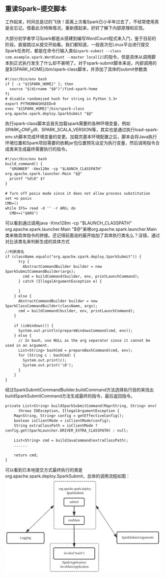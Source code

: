 重读Spark~提交脚本
---------------------------------------

工作起来，时间总是过的飞快！距离上次看Spark已小半年过去了，不经常使用真是会忘记。借着此次特殊情况，重新摸起来，好好了解下内部原理和实现。

大部分初学者学习Spark都是从搭建到编写WordCount程式来入门，鉴于目前的阶段，直接跳过从提交开始看。我们都知道，一般首次在Linux平台进行提交Spark任务时，都是在命令行输入类似`spark-submit --class com.example.spark.WordCount --master local[2]`的指令，但是具体从调用脚本到正式执行发生了什么却不甚明了。对于spark-submit脚本来说，内部调用的是${SPARK_HOME}/bin/spark-class脚本，并添加了具体的submit参数类

```
#!/usr/bin/env bash
if [ -z "${SPARK_HOME}" ]; then
  source "$(dirname "$0")"/find-spark-home
fi
# disable randomized hash for string in Python 3.3+
export PYTHONHASHSEED=0
exec "${SPARK_HOME}"/bin/spark-class org.apache.spark.deploy.SparkSubmit "$@"
```
执行spark-class脚本会首先加载spark需要的各种环境变量，例如$SPARK_CONF_DIR、$SPARK_SCALA_VERSION等，其实也是通过执行load-spark-env.sh脚本完成环境变量的变更。加载完基本环境配置之后，脚本会将Java执行环境位置和Spark项目需要的依赖jar包位置预先设定为执行变量，然后调用指令合成类来生成最终需要执行的指令。

```
#!/usr/bin/env bash
build_command() {
  "$RUNNER" -Xmx128m -cp "$LAUNCH_CLASSPATH" org.apache.spark.launcher.Main "$@"
  printf "%d\0" $?
}

# Turn off posix mode since it does not allow process substitution
set +o posix
CMD=()
while IFS= read -d '' -r ARG; do
  CMD+=("$ARG")
```
可以看到通过调用java -Xmx128m -cp "$LAUNCH_CLASSPATH" org.apache.spark.launcher.Main "$@"来唤org.apache.spark.launcher.Main类来做具体指令的拼接。还记得前面说的最开始加了具体执行类名么？没错，通过对比该类名来判断生成的具体方式
```
//判断类名
if (className.equals("org.apache.spark.deploy.SparkSubmit")) {
      try {
        AbstractCommandBuilder builder = new SparkSubmitCommandBuilder(args);
        cmd = buildCommand(builder, env, printLaunchCommand);
      } catch (IllegalArgumentException e) {
            
      }
    } else {
      AbstractCommandBuilder builder = new SparkClassCommandBuilder(className, args);
      cmd = buildCommand(builder, env, printLaunchCommand);
    }

    if (isWindows()) {
      System.out.println(prepareWindowsCommand(cmd, env));
    } else {
      // In bash, use NULL as the arg separator since it cannot be used in an argument.
      List<String> bashCmd = prepareBashCommand(cmd, env);
      for (String c : bashCmd) {
        System.out.print(c);
        System.out.print('\0');
      }
    }
}
```
经过SparkSubmitCommandBuilder.buildCommand方法选择执行目的来找出buildSparkSubmitCommand方法生成最终的指令，最后返回指令。
```
private List<String> buildSparkSubmitCommand(Map<String, String> env)
      throws IOException, IllegalArgumentException {
    Map<String, String> config = getEffectiveConfig();
    boolean isClientMode = isClientMode(config);
    String extraClassPath = isClientMode ? config.get(SparkLauncher.DRIVER_EXTRA_CLASSPATH) : null;

    List<String> cmd = buildJavaCommand(extraClassPath);
    ......
  
    return cmd;
}
```
可以看到已本地提交方式最终执行的类是org.apache.spark.deploy.SparkSubmit，总体的调用流程如图：  
![1.jpg](https://github.com/V-I-C-T-O-R/spark-source-code/blob/master/article/restudy/1/pic/1.jpeg)